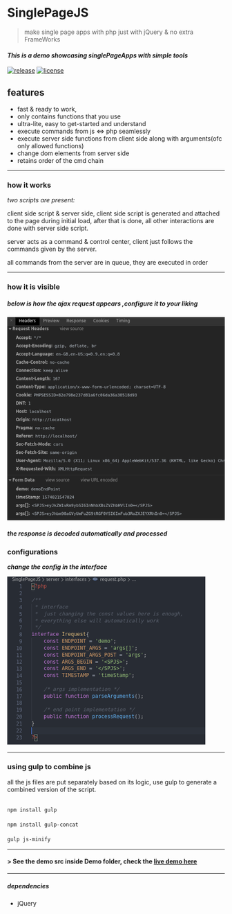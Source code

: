 # SinglePageJS

> make single page apps with php just with jQuery & no extra FrameWorks

#### _This is a demo showcasing singlePageApps with simple tools_

[![release][badge]][release link] [![license][license-badge]][license file]

[license-badge]: https://img.shields.io/github/license/gopinath001/SinglePageJS
[license file]: https://github.com/Gopinath001/SinglePageJS/blob/master/LICENSE
[badge]: https://img.shields.io/github/v/release/gopinath001/SinglePageJS?label=latest%20release
[release link]: https://github.com/Gopinath001/SinglePageJS/releases

## features

* fast & ready to work,
* only contains functions that you use
* ultra-lite, easy to get-started and understand
* execute commands from js <=> php seamlessly
* execute server side functions from client side along with arguments(ofc only allowed functions)
* change dom elements from server side
* retains order of the cmd chain

* * *

### how it works

_two scripts are present:_

client side script & server side, client side script is generated and attached to the page during initial load,
after that is done, all other interactions are done 
with server side script.

server acts as a command & control center, client just follows the commands given by the server.

all commands from the server are in queue, they are executed in order

* * *

### how it is visible

##### below is how the ajax request appears ,configure it to your liking

![''](/docs/network.png)

##### the response is decoded automatically and processed

### configurations

***change the config in the interface***

![''](/docs/configs.png)

* * *

### using gulp to combine js

all the js files are put separately based on its logic, use gulp to generate a combined version of the script.

```bash

npm install gulp

npm install gulp-concat

gulp js-minify


```

* * *

#### > See the demo src inside Demo folder, check the  [ live demo here](https://unmaterial-zones.000webhostapp.com/singlePageJS/)

* * *

##### dependencies

* jQuery


